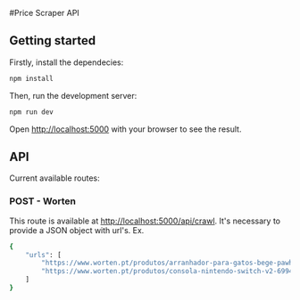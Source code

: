 #Price Scraper API

## Getting started

Firstly, install the dependecies:
```bash
npm install
```

Then, run the development server:
```bash
npm run dev
``` 

Open [http://localhost:5000](http://localhost:5000) with your browser to see the result.

## API
Current available routes:

### POST - Worten
This route is available at [http://localhost:5000/api/crawl](http://localhost:5000/api/crawl).
It's necessary to provide a JSON object with url's.
Ex.
```bash
{
    "urls": [
        "https://www.worten.pt/produtos/arranhador-para-gatos-bege-pawhut-mrkean-8435428737412",
        "https://www.worten.pt/produtos/consola-nintendo-switch-v2-6994947"
    ]
}
```
